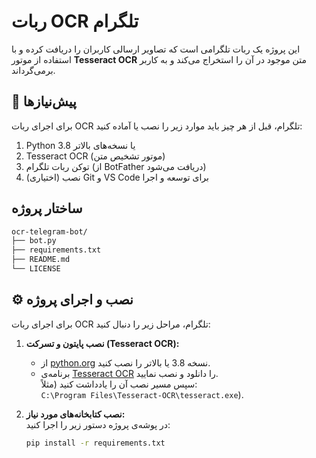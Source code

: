 

# ربات OCR تلگرام

این پروژه یک ربات تلگرامی است که تصاویر ارسالی کاربران را دریافت کرده و با استفاده از موتور **Tesseract OCR** متن موجود در آن را استخراج می‌کند و به کاربر برمی‌گرداند.



## 🧩 پیش‌نیازها

برای اجرای ربات OCR تلگرام، قبل از هر چیز باید موارد زیر را نصب یا آماده کنید:  
1. Python 3.8 یا نسخه‌های بالاتر  
2. Tesseract OCR (موتور تشخیص متن)  
3. توکن ربات تلگرام (از BotFather دریافت می‌شود)  
4. (اختیاری) نصب Git و VS Code برای توسعه و اجرا




## ساختار پروژه

```bash
ocr-telegram-bot/
├── bot.py
├── requirements.txt
├── README.md
└── LICENSE
```


## ⚙️ نصب و اجرای پروژه

برای اجرای ربات OCR تلگرام، مراحل زیر را دنبال کنید:

1. **نصب پایتون و تسرکت (Tesseract OCR):**  
   - از [python.org](https://www.python.org/downloads/) نسخه 3.8 یا بالاتر را نصب کنید.  
   - برنامه‌ی [Tesseract OCR](https://github.com/tesseract-ocr/tesseract) را دانلود و نصب نمایید.  
     سپس مسیر نصب آن را یادداشت کنید (مثلاً:  
     `C:\Program Files\Tesseract-OCR\tesseract.exe`).

2. **نصب کتابخانه‌های مورد نیاز:**  
   در پوشه‌ی پروژه دستور زیر را اجرا کنید:
   ```bash
   pip install -r requirements.txt
